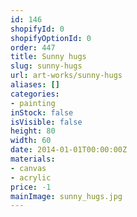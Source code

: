 ```yaml
---
id: 146
shopifyId: 0
shopifyOptionId: 0
order: 447
title: Sunny hugs
slug: sunny-hugs
url: art-works/sunny-hugs
aliases: []
categories:
- painting
inStock: false
isVisible: false
height: 80
width: 60
date: 2014-01-01T00:00:00Z
materials:
- canvas
- acrylic
price: -1
mainImage: sunny_hugs.jpg
---
```

